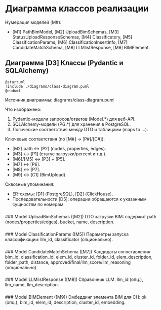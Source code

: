 # Диаграмма классов реализации

Нумерация моделей (M#):
- [M1] PathBimModel, [M2] UploadBimSchemas, [M3] StatusUploadResponseSchemas, [M4] Classificatory, [M5] ClassificationParams, [M6] ClassificationInsertInfo, [M7] CandidateMatchSchema, [M8] LLMlistResponse, [M9] BIMElement.

## Диаграмма [D3] Классы (Pydantic и SQLAlchemy)

<!-- puml: ./diagrams/class-diagram.puml -->
```plantuml
@startuml
!include ./diagrams/class-diagram.puml
@enduml
```

Источник диаграммы: diagrams/class-diagram.puml

Что изображено:
1. Pydantic-модели запросов/ответов (Model.*) для веб-API.
2. SQLAlchemy-модели (PG.*) для хранения в PostgreSQL.
3. Логические соответствия между DTO и таблицами (maps to ...).

Ключевые соответствия (по [M#] → [P#]/[C#]):
- [M2].path ↔ [P2] (nodes, properties, edges).
- [M3] ↔ [P1] (статус загрузки/percent и т.д.).
- [M6]/[M5] ↔ [P3] + [P5].
- [M7] ↔ [P6].
- [M8] ↔ [P7].
- [M9] ↔ [C1] (BimUpload).

Сквозные упоминания:
- ER-схемы: [D1] (PostgreSQL), [D2] (ClickHouse).
- Последовательности [D5]: операции обращаются к указанным сущностям по номерам.

<h3 id="modeluploadbimschemas"></h3>
<a id="modeluploadbimschemas"></a>
### Model.UploadBimSchemas ([M2])
DTO загрузки BIM: содержит path (nodes/properties/edges), bucket, name, description.

<h3 id="modelclassificationparams"></h3>
<a id="modelclassificationparams"></a>
### Model.ClassificationParams ([M5])
Параметры запуска классификации: llm_id, classificator (опционально).

<h3 id="modelcandidatematchschema"></h3>
<a id="modelcandidatematchschema"></a>
### Model.CandidateMatchSchema ([M7])
Кандидаты сопоставления: bim_id, classification_id, elem_id, cluster_id, folder_id, elem_description, folder_path, distance, approved/final/llm_score/llm_reasoning (опционально).

<h3 id="modelllmlistresponse"></h3>
<a id="modelllmlistresponse"></a>
### Model.LLMlistResponse ([M8])
Справочник LLM: llm_id (опц.), llm_name, llm_description.

<h3 id="modelbimelement"></h3>
<a id="modelbimelement"></a>
### Model.BIMElement ([M9])
Эмбеддинг элемента BIM для CH: pk (опц.), bim_id, elem_id, description, cluster_id, embedding.

